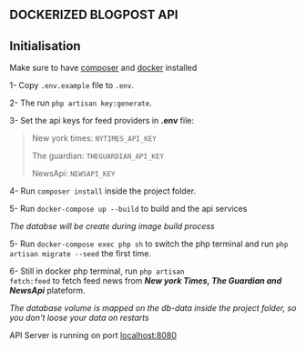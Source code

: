 ## DOCKERIZED BLOGPOST API


## Initialisation

Make sure to have [composer](https://getcomposer.org/download/) and [docker](https://www.docker.com/products/docker-desktop/) installed


1- Copy <code>.env.example</code> file to <code>.env</code>.

2- The run <code>php artisan key:generate</code>.

3- Set the api keys for feed providers in __.env__ file:
> New york times: <code>NYTIMES_API_KEY</code>
>
> The guardian: <code>THEGUARDIAN_API_KEY</code>
>
> NewsApi: <code>NEWSAPI_KEY</code>

4- Run <code>composer install</code> inside the project folder.

5- Run <code>docker-compose up --build</code> to build and the api services

_The databse will be create during image build process_

5- Run <code>docker-compose exec php sh</code> to switch the php terminal
and run <code>php artisan migrate --seed</code> the first time.

6- Still in docker php terminal, run <code>php artisan fetch:feed</code> to fetch feed news from **_New york Times, The Guardian and NewsApi_** plateform.

_The database volume is mapped on the db-data inside the project folder, so you don't loose your data on restarts_

API Server is running on port [localhost:8080](localhost:8080)

